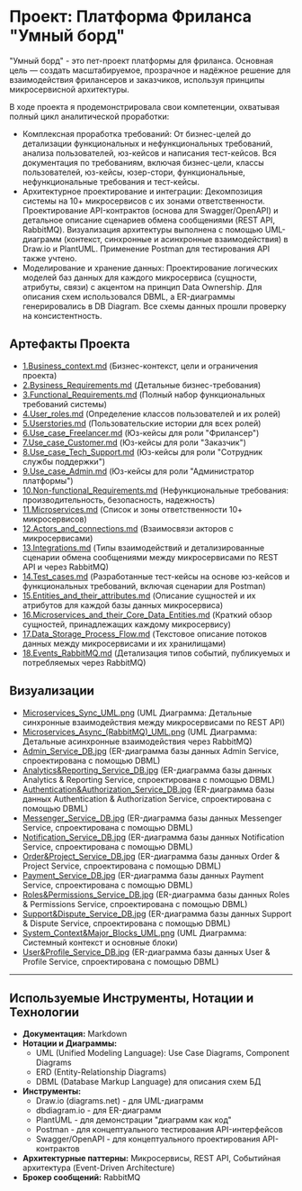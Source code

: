# Проект: Платформа Фриланса "Умный борд"
"Умный борд" - это пет-проект платформы для фриланса. Основная цель — создать масштабируемое, прозрачное и надёжное решение для взаимодействия фрилансеров и заказчиков, используя принципы микросервисной архитектуры.

В ходе проекта я продемонстрировала свои компетенции, охватывая полный цикл аналитической проработки:

- Комплексная проработка требований: От бизнес-целей до детализации функциональных и нефункциональных требований, анализа пользователей, юз-кейсов и написания тест-кейсов. Вся документация по требованиям, включая бизнес-цели, классы пользователей, юз-кейсы, юзер-стори, функциональные, нефункциональные требования и тест-кейсы.
- Архитектурное проектирование и интеграции: Декомпозиция системы на 10+ микросервисов с их зонами ответственности. Проектирование API-контрактов (основа для Swagger/OpenAPI) и детальное описание сценариев обмена сообщениями (REST API, RabbitMQ). Визуализация архитектуры выполнена с помощью UML-диаграмм (контекст, синхронные и асинхронные взаимодействия) в Draw.io и PlantUML. Применение Postman для тестирования API также учтено.
- Моделирование и хранение данных: Проектирование логических моделей баз данных для каждого микросервиса (сущности, атрибуты, связи) с акцентом на принцип Data Ownership. Для описания схем использовался DBML, а ER-диаграммы генерировались в DB Diagram. Все схемы данных прошли проверку на консистентность.


## Артефакты Проекта

*   [1.Business_context.md](docs/1.Business_context.md) (Бизнес-контекст, цели и ограничения проекта)
*   [2.Bysiness_Requirements.md](docs/2.Bysiness_Requirements.md) (Детальные бизнес-требования)
*   [3.Functional_Requirements.md](docs/3.Functional_Requirements.md) (Полный набор функциональных требований системы)
*   [4.User_roles.md](docs/4.User_roles.md) (Определение классов пользователей и их ролей)
*   [5.Userstories.md](docs/5.Userstories.md) (Пользовательские истории для всех ролей)
*   [6.Use_case_Freelancer.md](docs/6.Use_case_Freelancer.md) (Юз-кейсы для роли "Фрилансер")
*   [7.Use_case_Customer.md](docs/7.Use_case_Customer.md) (Юз-кейсы для роли "Заказчик")
*   [8.Use_case_Tech_Support.md](docs/8.Use_case_Tech_Support.md) (Юз-кейсы для роли "Сотрудник службы поддержки")
*   [9.Use_case_Admin.md](docs/9.Use_case_Admin.md) (Юз-кейсы для роли "Администратор платформы")
*   [10.Non-functional_Requirements.md](docs/10.Non-functional_Requirements.md) (Нефункциональные требования: производительность, безопасность, надежность)
*   [11.Microservices.md](docs/11.Microservices.md) (Список и зоны ответственности 10+ микросервисов)
*   [12.Actors_and_connections.md](docs/12.Actors_and_connections.md) (Взаимосвязи акторов с микросервисами)
*   [13.Integrations.md](docs/13.Integrations.md) (Типы взаимодействий и детализированные сценарии обмена сообщениями между микросервисами по REST API и через RabbitMQ)
*   [14.Test_cases.md](docs/14.Test_cases.md) (Разработанные тест-кейсы на основе юз-кейсов и функциональных требований, включая сценарии для Postman)
*   [15.Entities_and_their_attributes.md](docs/15.Entities_and_their_attributes.md) (Описание сущностей и их атрибутов для каждой базы данных микросервиса)
*   [16.Microservices_and_their_Core_Data_Entities.md](docs/16.Microservices_and_their_Core_Data_Entities.md) (Краткий обзор сущностей, принадлежащих каждому микросервису)
*   [17.Data_Storage_Process_Flow.md](docs/17.Data_Storage_Process_Flow.md) (Текстовое описание потоков данных между микросервисами и их хранилищами)
*   [18.Events_RabbitMQ.md](docs/18.Events_RabbitMQ.md) (Детализация типов событий, публикуемых и потребляемых через RabbitMQ)

## Визуализации

*   [Microservices_Sync_UML.png](diagrams/Microservices_Sync_UML.png) (UML Диаграмма: Детальные синхронные взаимодействия между микросервисами по REST API)
*   [Microservices_Async_(RabbitMQ)_UML.png](diagrams/Microservices_Async_(RabbitMQ)_UML.png) (UML Диаграмма: Детальные асинхронные взаимодействия через RabbitMQ)
*   [Admin_Service_DB.jpg](diagrams/Admin_Service_DB.jpg) (ER-диаграмма базы данных Admin Service, спроектирована с помощью DBML)
*   [Analytics&Reporting_Service_DB.jpg](diagrams/Analytics&Reporting_Service_DB.jpg) (ER-диаграмма базы данных Analytics & Reporting Service, спроектирована с помощью DBML)
*   [Authentication&Authorization_Service_DB.jpg](diagrams/Authentication&Authorization_Service_DB.jpg) (ER-диаграмма базы данных Authentication & Authorization Service, спроектирована с помощью DBML)
*   [Messenger_Service_DB.jpg](diagrams/Messenger_Service_DB.jpg) (ER-диаграмма базы данных Messenger Service, спроектирована с помощью DBML)
*   [Notification_Service_DB.jpg](diagrams/Notification_Service_DB.jpg) (ER-диаграмма базы данных Notification Service, спроектирована с помощью DBML)
*   [Order&Project_Service_DB.jpg](diagrams/Order&Project_Service_DB.jpg) (ER-диаграмма базы данных Order & Project Service, спроектирована с помощью DBML)
*   [Payment_Service_DB.jpg](diagrams/Payment%20Service%20DB.jpg) (ER-диаграмма базы данных Payment Service, спроектирована с помощью DBML)
*   [Roles&Permissions_Service_DB.jpg](diagrams/Roles&Permissions_Service_DB.jpg) (ER-диаграмма базы данных Roles & Permissions Service, спроектирована с помощью DBML)
*   [Support&Dispute_Service_DB.jpg](diagrams/Support&Dispute_Service_DB.jpg) (ER-диаграмма базы данных Support & Dispute Service, спроектирована с помощью DBML)
*   [System_Context&Major_Blocks_UML.png](diagrams/System_Context&Major_Blocks_UML.png) (UML Диаграмма: Системный контекст и основные блоки)
*   [User&Profile_Service_DB.jpg](diagrams/User&Profile_Service_DB.jpg) (ER-диаграмма базы данных User & Profile Service, спроектирована с помощью DBML)
---

##  **Используемые Инструменты, Нотации и Технологии**

*   **Документация:** Markdown
*   **Нотации и Диаграммы:**
    *   UML (Unified Modeling Language): Use Case Diagrams, Component Diagrams
    *   ERD (Entity-Relationship Diagrams)
    *   DBML (Database Markup Language) для описания схем БД
*   **Инструменты:**
    *   Draw.io (diagrams.net) - для UML-диаграмм
    *   dbdiagram.io - для ER-диаграмм
    *   PlantUML - для демонстрации "диаграмм как код"
    *   Postman - для концептуального тестирования API-интерфейсов
    *   Swagger/OpenAPI - для концептуального проектирования API-контрактов
*   **Архитектурные паттерны:** Микросервисы, REST API, Событийная архитектура (Event-Driven Architecture)
*   **Брокер сообщений:** RabbitMQ
